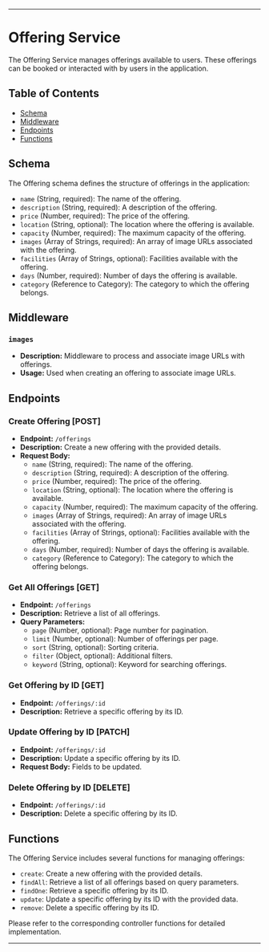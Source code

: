 ---

# Offering Service

The Offering Service manages offerings available to users. These offerings can be booked or interacted with by users in the application.

## Table of Contents

- [Schema](#schema)
- [Middleware](#middleware)
- [Endpoints](#endpoints)
- [Functions](#functions)

## Schema

The Offering schema defines the structure of offerings in the application:

- `name` (String, required): The name of the offering.
- `description` (String, required): A description of the offering.
- `price` (Number, required): The price of the offering.
- `location` (String, optional): The location where the offering is available.
- `capacity` (Number, required): The maximum capacity of the offering.
- `images` (Array of Strings, required): An array of image URLs associated with the offering.
- `facilities` (Array of Strings, optional): Facilities available with the offering.
- `days` (Number, required): Number of days the offering is available.
- `category` (Reference to Category): The category to which the offering belongs.

## Middleware

### `images`

- **Description:** Middleware to process and associate image URLs with offerings.
- **Usage:** Used when creating an offering to associate image URLs.

## Endpoints

### Create Offering [POST]

- **Endpoint:** `/offerings`
- **Description:** Create a new offering with the provided details.
- **Request Body:**
  - `name` (String, required): The name of the offering.
  - `description` (String, required): A description of the offering.
  - `price` (Number, required): The price of the offering.
  - `location` (String, optional): The location where the offering is available.
  - `capacity` (Number, required): The maximum capacity of the offering.
  - `images` (Array of Strings, required): An array of image URLs associated with the offering.
  - `facilities` (Array of Strings, optional): Facilities available with the offering.
  - `days` (Number, required): Number of days the offering is available.
  - `category` (Reference to Category): The category to which the offering belongs.

### Get All Offerings [GET]

- **Endpoint:** `/offerings`
- **Description:** Retrieve a list of all offerings.
- **Query Parameters:**
  - `page` (Number, optional): Page number for pagination.
  - `limit` (Number, optional): Number of offerings per page.
  - `sort` (String, optional): Sorting criteria.
  - `filter` (Object, optional): Additional filters.
  - `keyword` (String, optional): Keyword for searching offerings.

### Get Offering by ID [GET]

- **Endpoint:** `/offerings/:id`
- **Description:** Retrieve a specific offering by its ID.

### Update Offering by ID [PATCH]

- **Endpoint:** `/offerings/:id`
- **Description:** Update a specific offering by its ID.
- **Request Body:** Fields to be updated.

### Delete Offering by ID [DELETE]

- **Endpoint:** `/offerings/:id`
- **Description:** Delete a specific offering by its ID.

## Functions

The Offering Service includes several functions for managing offerings:

- `create`: Create a new offering with the provided details.
- `findAll`: Retrieve a list of all offerings based on query parameters.
- `findOne`: Retrieve a specific offering by its ID.
- `update`: Update a specific offering by its ID with the provided data.
- `remove`: Delete a specific offering by its ID.

Please refer to the corresponding controller functions for detailed implementation.

---